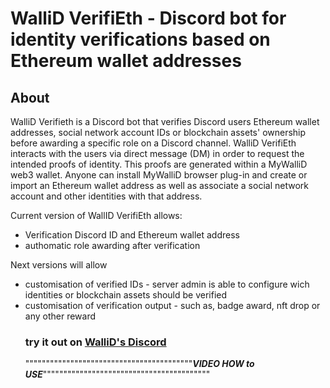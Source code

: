 <h1> WalliD VerifiEth - Discord bot for identity verifications based on Ethereum wallet addresses</h1>

<h2>About</h2>

WalliD Verifieth is a Discord bot that verifies Discord users Ethereum wallet addresses, social network account IDs or blockchain assets' ownership before awarding a specific role on a Discord channel.
WalliD VerifiEth interacts with the users via direct message (DM) in order to request the intended proofs of identity. 
This proofs are generated within a MyWalliD web3 wallet. Anyone can install MyWalliD browser plug-in and create or import an Ethereum wallet address as well as associate a social network account and other identities with that address.

Current version of WallID VerifiEth allows:

- Verification Discord ID and Ethereum wallet address
- authomatic role awarding after verification

Next versions will allow
<ul>
<li>customisation of verified IDs - server admin is able to configure wich identities or blockchain assets should be verified</li>
<li>customisation of verification output - such as, badge award, nft drop or any other reward</li>
  
  <h3> try it out on <a href="https://discord.gg/e9EfXeNeC9">WalliD's Discord</a></h3>


                      
"""""""""""""""""""""""""""""""""""""""""***VIDEO HOW to USE***"""""""""""""""""""""""""""""""""""""""""



